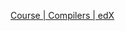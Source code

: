 [Course | Compilers | edX](https://learning.edx.org/course/course-v1:StanfordOnline+SOE.YCSCS1+3T2020/home)

